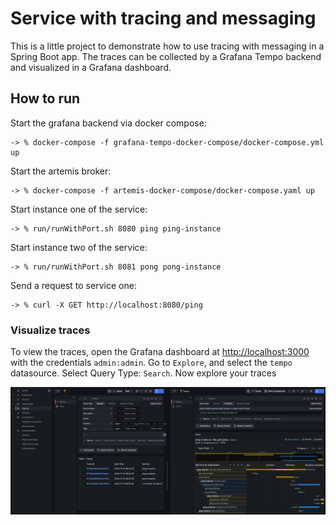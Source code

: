 # Service with tracing and messaging

This is a little project to demonstrate how to use tracing with messaging in a Spring Boot app.
The traces can be collected by a Grafana Tempo backend and visualized in a Grafana dashboard.

## How to run

Start the grafana backend via docker compose:
```shell
-> % docker-compose -f grafana-tempo-docker-compose/docker-compose.yml up
```

Start the artemis broker:
```shell
-> % docker-compose -f artemis-docker-compose/docker-compose.yaml up
```

Start instance one of the service:
```shell
-> % run/runWithPort.sh 8080 ping ping-instance
```

Start instance two of the service:
```shell
-> % run/runWithPort.sh 8081 pong pong-instance
```

Send a request to service one:
```shell
-> % curl -X GET http://localhost:8080/ping
```

### Visualize traces
To view the traces, open the Grafana dashboard at [http://localhost:3000](http://localhost:3000) with the credentials `admin:admin`. 
Go to `Explore`, and select the `tempo` datasource. Select Query Type: `Search`. Now explore your traces

![img.png](assets/img.png)

